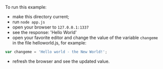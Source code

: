 To run this example:

- make this directory current;
- run `node app.js`
- open your browser to `127.0.0.1:1337`
- see the response: 'Hello World'
- open your favorite editor and change the value of the variable `changeme` in the file helloworld.js, for example:

```javascript
var changeme = 'Hello world - the New World!';
```

- refresh the browser and see the updated value.

